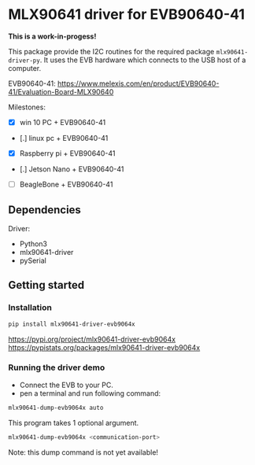 # MLX90641 driver for EVB90640-41

**This is a work-in-progess!**

This package provide the I2C routines for the required package `mlx90641-driver-py`.
It uses the EVB hardware which connects to the USB host of a computer.

EVB90640-41:
https://www.melexis.com/en/product/EVB90640-41/Evaluation-Board-MLX90640

Milestones:
- [x] win 10 PC + EVB90640-41
- [.] linux pc + EVB90640-41
- [x] Raspberry pi + EVB90640-41
- [.] Jetson Nano + EVB90640-41
- [ ] BeagleBone + EVB90640-41


## Dependencies

Driver:
- Python3
- mlx90641-driver
- pySerial

## Getting started

### Installation


```bash
pip install mlx90641-driver-evb9064x
```

https://pypi.org/project/mlx90641-driver-evb9064x  
https://pypistats.org/packages/mlx90641-driver-evb9064x

### Running the driver demo

* Connect the EVB to your PC.  
* pen a terminal and run following command:  

```bash
mlx90641-dump-evb9064x auto
```

This program takes 1 optional argument.

```bash
mlx90641-dump-evb9064x <communication-port>
```

Note: this dump command is not yet available!
